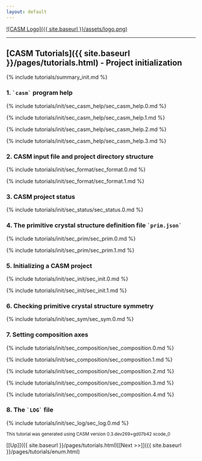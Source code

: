 ```yaml
---
layout: default
---
```


[![CASM Logo]({{ site.baseurl }}/assets/logo.png)](https://prisms-center.github.io/CASMcode_docs/)

***
## [CASM Tutorials]({{ site.baseurl }}/pages/tutorials.html) - Project initialization

{% include tutorials/summary_init.md %}

### 1. `` `casm` `` program help

{% include tutorials/init/sec_casm_help/sec_casm_help.0.md %}

{% include tutorials/init/sec_casm_help/sec_casm_help.1.md %}

{% include tutorials/init/sec_casm_help/sec_casm_help.2.md %}

{% include tutorials/init/sec_casm_help/sec_casm_help.3.md %}


### 2. CASM input file and project directory structure

{% include tutorials/init/sec_format/sec_format.0.md %}

{% include tutorials/init/sec_format/sec_format.1.md %}


### 3. CASM project status

{% include tutorials/init/sec_status/sec_status.0.md %}


### 4. The primitive crystal structure definition file `` `prim.json` ``

{% include tutorials/init/sec_prim/sec_prim.0.md %}

{% include tutorials/init/sec_prim/sec_prim.1.md %}


### 5. Initializing a CASM project

{% include tutorials/init/sec_init/sec_init.0.md %}

{% include tutorials/init/sec_init/sec_init.1.md %}


### 6. Checking primitive crystal structure symmetry

{% include tutorials/init/sec_sym/sec_sym.0.md %}


### 7. Setting composition axes

{% include tutorials/init/sec_composition/sec_composition.0.md %}

{% include tutorials/init/sec_composition/sec_composition.1.md %}

{% include tutorials/init/sec_composition/sec_composition.2.md %}

{% include tutorials/init/sec_composition/sec_composition.3.md %}

{% include tutorials/init/sec_composition/sec_composition.4.md %}


### 8. The `` `LOG` `` file

{% include tutorials/init/sec_log/sec_log.0.md %}




<small>This tutorial was generated using CASM version 0.3.dev269+gd07b42 xcode_0</small>

[[Up]]({{ site.baseurl }}/pages/tutorials.html)[[Next >>]]({{ site.baseurl }}/pages/tutorials/enum.html)
